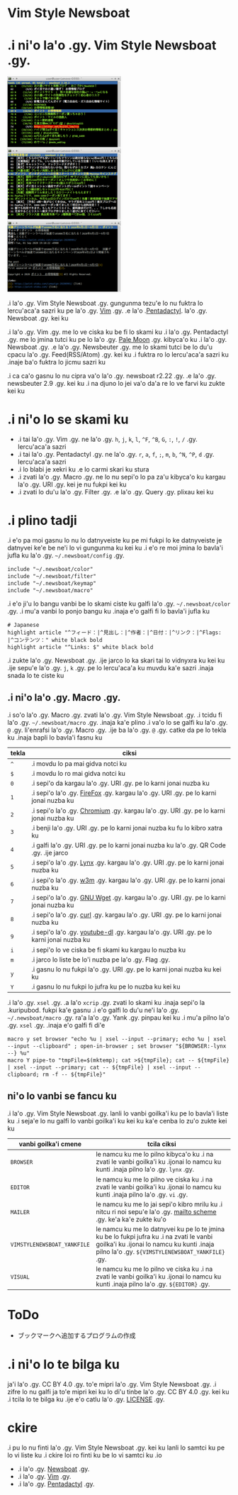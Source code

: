 # Vim Style Newsboat

# .i ni'o la'o .gy. Vim Style Newsboat .gy.

[![.i vidnyxra lo karni liste ku](images/thumbnails/color-feedlist.png)](images/color-feedlist.png ".i vidnyxra lo karni liste ku") [![.i vidnyxra lo nuzba liste ku](images/thumbnails/color-articlelist.png)](images/color-articlelist.png ".i vidnyxra lo nuzba liste ku") [![.i vidnyxra lo nuzba ku](images/thumbnails/color-article.png)](images/color-article.png ".i vidnyxra lo nuzba ku")

.i la'o .gy. Vim Style Newsboat .gy. gungunma tezu'e lo nu fuktra lo lercu'aca'a sazri ku pe la'o .gy. [Vim](https://www.vim.org/) .gy. .e la'o .[Pentadactyl](https://github.com/pentadactyl/pentadactyl). la'o .gy. Newsboat .gy. kei ku

.i la'o .gy. Vim .gy. me lo ve ciska ku be fi lo skami ku .i la'o .gy. Pentadactyl .gy. me lo jmina tutci ku pe lo la'o .gy. [Pale Moon](https://www.palemoon.org/) .gy. kibyca'o ku .i la'o .gy. Newsboat .gy. .e la'o .gy. Newsbeuter .gy. me lo skami tutci be lo du'u cpacu la'o .gy. Feed(RSS/Atom) .gy. kei ku .i fuktra ro lo lercu'aca'a sazri ku .inaje ba'o fuktra lo jicmu sazri ku

.i ca ca'o gasnu lo nu cipra va'o la'o .gy. newsboat r2.22 .gy. .e la'o .gy. newsbeuter 2.9 .gy. kei ku .i na djuno lo jei va'o da'a re lo ve farvi ku zukte kei ku

# .i ni'o lo se skami ku

 * .i tai la'o .gy. Vim .gy. ne la'o .gy. `h`, `j`, `k`, `l`, `^F`, `^B`, `G`, `:`, `!`, `/` .gy. lercu'aca'a sazri
 * .i tai la'o .gy. Pentadactyl .gy. ne la'o .gy. `r`, `a`, `f`, `;`, `m`, `b`, `^N`, `^P`, `d` .gy. lercu'aca'a sazri
 * .i lo blabi je xekri ku .e lo carmi skari ku stura
 * .i zvati la'o .gy. Macro .gy. ne lo nu sepi'o lo pa za'u kibyca'o ku kargau la'o .gy. URI .gy. kei je nu fukpi kei ku
 * .i zvati lo du'u la'o .gy. Filter .gy. .e la'o .gy. Query .gy. plixau kei ku

# .i plino tadji

.i e'o pa moi gasnu lo nu lo datnyveiste ku pe mi fukpi lo ke datnyveiste je datnyvei ke'e be ne'i lo vi gungunma ku kei ku .i e'o re moi jmina lo bavla'i jufla ku la'o .gy. `~/.newsboat/config` .gy.

~~~
include "~/.newsboat/color"
include "~/.newsboat/filter"
include "~/.newsboat/keymap"
include "~/.newsboat/macro"
~~~

.i e'o ji'u lo bangu vanbi be lo skami ciste ku galfi la'o .gy. `~/.newsboat/color` .gy. .i mu'a vanbi lo ponjo bangu ku .inaja e'o galfi fi lo bavla'i jufla ku

~~~
# Japanese
highlight article "^フィード：|^見出し：|^作者：|^日付：|^リンク：|^Flags: |^コンテンツ：" white black bold
highlight article "^Links: $" white black bold
~~~

.i zukte la'o .gy. Newsboat .gy. .ije jarco lo ka skari tai lo vidnyxra ku kei ku .ije sepu'e la'o .gy. `j`, `k` .gy. pe lo lercu'aca'a ku muvdu ka'e sazri .inaja snada lo te ciste ku

## .i ni'o la'o .gy. Macro .gy.

.i so'o la'o .gy. Macro .gy. zvati la'o .gy. Vim Style Newsboat .gy. .i tcidu fi la'o .gy. `~/.newsboat/macro` .gy. .inaja ka'e plino .i va'o lo se galfi ku la'o .gy. `@` .gy. li'enrafsi la'o .gy. Macro .gy. .ije ba la'o .gy. `@` .gy. catke da pe lo tekla ku .inaja bapli lo bavla'i fasnu ku

| tekla | ciksi                                                                                                                       |
| ----- | --------------------------------------------------------------------------------------------------------------------------- |
| `^`  | .i movdu lo pa mai gidva notci ku                                                                                            |
| `$`  | .i movdu lo ro mai  gidva notci ku                                                                                           |
| `0`  | .i sepi'o da kargau la'o .gy. URI .gy. pe lo karni jonai nuzba ku                                                            |
| `1`  | .i sepi'o la'o .gy. [FireFox](https://www.mozilla.org/firefox/) .gy. kargau la'o .gy. URI .gy. pe lo karni jonai nuzba ku    |
| `2`  | .i sepi'o la'o .gy. [Chromium](https://www.chromium.org/Home) .gy. kargau la'o .gy. URI .gy. pe lo karni jonai nuzba ku      |
| `3`  | .i benji la'o .gy. URI .gy. pe lo karni jonai nuzba ku fu lo kibro xatra ku                                                  |
| `4`  | .i galfi la'o .gy. URI .gy. pe lo karni jonai nuzba ku la'o .gy. QR Code .gy. .ije jarco                                     |
| `5`  | .i sepi'o la'o .gy. [Lynx](http://lynx.browser.org/) .gy. kargau la'o .gy. URI .gy. pe lo karni jonai nuzba ku               |
| `6`  | .i sepi'o la'o .gy. [w3m](http://w3m.sourceforge.net/) .gy. kargau la'o .gy. URI .gy. pe lo karni jonai nuzba ku             |
| `7`  | .i sepi'o la'o .gy. [GNU Wget](https://www.gnu.org/software/wget/) .gy. kargau la'o .gy. URI .gy. pe lo karni jonai nuzba ku |
| `8`  | .i sepi'o la'o .gy. [curl](https://curl.haxx.se/) .gy. kargau la'o .gy. URI .gy. pe lo karni jonai nuzba ku                  |
| `9`  | .i sepi'o la'o .gy. [youtube-dl](https://youtube-dl.org/) .gy. kargau la'o .gy. URI .gy. pe lo karni jonai nuzba ku          |
| `i`  | .i sepi'o lo ve ciska be fi skami ku kargau lo nuzba ku                                                                      |
| `m`  | .i jarco lo liste be lo'i nuzba pe la'o .gy. Flag .gy.                                                                       |
| `y`  | .i gasnu lo nu fukpi la'o .gy. URI .gy. pe lo karni jonai nuzba ku kei ku                                                    |
| `Y`  | .i gasnu lo nu fukpi lo jufra ku pe lo nuzba ku kei ku                                                                       |

.i la'o .gy. `xsel` .gy. .a la'o `xcrip` .gy. zvati lo skami ku .inaja sepi'o la .kuripubod. fukpi ka'e gasnu .i e'o galfi lo du'u ne'i la'o .gy. `~/.newsboat/macro` .gy. ra'a la'o .gy. Yank .gy. pinpau kei ku .i mu'a pilno la'o .gy. `xsel` .gy. .inaja e'o galfi fi di'e 

~~~
macro y set browser "echo %u | xsel --input --primary; echo %u | xsel --input --clipboard" ; open-in-browser ; set browser "${BROWSER:-lynx --} %u"
macro Y pipe-to "tmpFile=$(mktemp); cat >${tmpFile}; cat -- ${tmpFile} | xsel --input --primary; cat -- ${tmpFile} | xsel --input --clipboard; rm -f -- ${tmpFile}"
~~~

## ni'o lo vanbi se fancu ku

.i la'o .gy. Vim Style Newsboat .gy. lanli lo vanbi goilka'i ku pe lo bavla'i liste ku .i seja'e lo nu galfi lo vanbi goilka'i ku kei ku ka'e cenba lo zu'o zukte kei ku

| vanbi goilka'i cmene        | tcila ciksi |
| --------------------------- | ----------- |
| `BROWSER`                   | le namcu ku me lo pilno kibyca'o ku .i na zvati le vanbi goilka'i ku .ijonai lo namcu ku kunti .inaja pilno la'o .gy. `lynx` .gy. |
| `EDITOR`                   | le namcu ku me lo pilno ve ciska ku .i na zvati le vanbi goilka'i ku .ijonai lo namcu ku kunti .inaja pilno la'o .gy. `vi` .gy. |
| `MAILER`                    | le namcu ku me lo jai sepi'o kibro mrilu ku .i nitcu ri noi sepu'e la'o .gy. [mailto scheme](https://tools.ietf.org/rfc/rfc6068.txt) .gy. ke'a ka'e zukte ku'o |
| `VIMSTYLENEWSBOAT_YANKFILE` | le namcu ku me lo datnyvei ku pe lo te jmina ku be lo fukpi jufra ku .i na zvati le vanbi goilka'i ku .ijonai lo namcu ku kunti .inaja pilno la'o .gy. `${VIMSTYLENEWSBOAT_YANKFILE}` .gy. |
| `VISUAL`                    | le namcu ku me lo pilno ve ciska ku .i na zvati le vanbi goilka'i ku .ijonai lo namcu ku kunti .inaja pilno la'o .gy. `${EDITOR}` .gy. |

# ToDo

 * ブックマークへ追加するプログラムの作成

# .i ni'o lo te bilga ku

ja'i la'o .gy. CC BY 4.0 .gy. to'e mipri la'o .gy. Vim Style Newsboat .gy. .i zifre lo nu galfi ja to'e mipri kei ku lo di'u tinbe la'o .gy. CC BY 4.0 .gy. kei ku .i tcila lo te bilga ku .ije e'o catlu la'o .gy. [LICENSE](LICENSE) .gy.

# ckire

.i pu lo nu finti la'o .gy. Vim Style Newsboat .gy. kei ku lanli lo samtci ku pe lo vi liste ku .i ckire loi ro finti ku be lo vi samtci ku .io

 * .i la'o .gy. [Newsboat](https://newsboat.org/) .gy.
 * .i la'o .gy. [Vim](https://www.vim.org/) .gy.
 * .i la'o .gy. [Pentadactyl](https://github.com/pentadactyl/pentadactyl) .gy.
